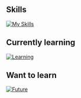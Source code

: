 ## Skills

[![My Skills](https://skillicons.dev/icons?i=c,cpp,arduino,java,js,html,nodejs,docker,grafana,mysql)](https://skillicons.dev)

## Currently learning

[![Learning](https://skillicons.dev/icons?i=py,ai,opencv,css,haskell,linux,nginx,ps)](https://skillicons.dev)

## Want to learn

[![Future](https://skillicons.dev/icons?i=ts)](https://skillicons.dev)
